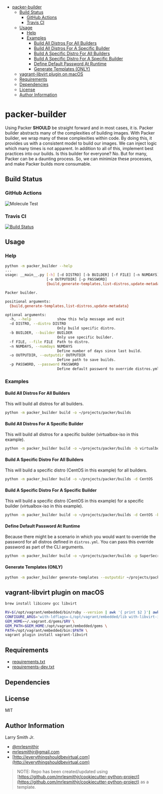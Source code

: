 <!-- START doctoc generated TOC please keep comment here to allow auto update -->
<!-- DON'T EDIT THIS SECTION, INSTEAD RE-RUN doctoc TO UPDATE -->

- [packer-builder](#packer-builder)
  - [Build Status](#build-status)
    - [GitHub Actions](#github-actions)
    - [Travis CI](#travis-ci)
  - [Usage](#usage)
    - [Help](#help)
    - [Examples](#examples)
      - [Build All Distros For All Builders](#build-all-distros-for-all-builders)
      - [Build All Distros For A Specific Builder](#build-all-distros-for-a-specific-builder)
      - [Build A Specific Distro For All Builders](#build-a-specific-distro-for-all-builders)
      - [Build A Specific Distro For A Specific Builder](#build-a-specific-distro-for-a-specific-builder)
      - [Define Default Password At Runtime](#define-default-password-at-runtime)
      - [Generate Templates (ONLY)](#generate-templates-only)
  - [vagrant-libvirt plugin on macOS](#vagrant-libvirt-plugin-on-macos)
  - [Requirements](#requirements)
  - [Dependencies](#dependencies)
  - [License](#license)
  - [Author Information](#author-information)

<!-- END doctoc generated TOC please keep comment here to allow auto update -->

# packer-builder

Using Packer **SHOULD** be straight forward and in most cases, it is. Packer builder abstracts many of the complexities of building images. With Packer builder, we wrap many of these complexities within code. By doing this, it provides us with a consistent model to build our images. We can inject logic which many times is not apparent. In addition to all of this, implement best practices into our builds. Is this builder for everyone? No. But for many, Packer can be a daunting process. So, we can minimize these processes, and make Packer builds more consumable.

## Build Status

### GitHub Actions

![Molecule Test](https://github.com/mrlesmithjr/packer_builder/workflows/Molecule%20Test/badge.svg)

### Travis CI

[![Build Status](https://travis-ci.org/mrlesmithjr/packer_builder.svg?branch=master)](https://travis-ci.org/mrlesmithjr/packer_builder)

## Usage

### Help

```bash
python -m packer_builder --help
...
usage: __main__.py [-h] [-d DISTRO] [-b BUILDER] [-f FILE] [-n NUMDAYS]
                   [-o OUTPUTDIR] [-p PASSWORD]
                   {build,generate-templates,list-distros,update-metadata}

Packer builder.

positional arguments:
  {build,generate-templates,list-distros,update-metadata}

optional arguments:
  -h, --help            show this help message and exit
  -d DISTRO, --distro DISTRO
                        Only build specific distro.
  -b BUILDER, --builder BUILDER
                        Only use specific builder.
  -f FILE, --file FILE  Path to distro.
  -n NUMDAYS, --numdays NUMDAYS
                        Define number of days since last build.
  -o OUTPUTDIR, --outputdir OUTPUTDIR
                        Define path to save builds.
  -p PASSWORD, --password PASSWORD
                        Define default password to override distros.yml
```

### Examples

#### Build All Distros For All Builders

This will build all distros for all builders.

```bash
python -m packer_builder build -o ~/projects/packer/builds
```

#### Build All Distros For A Specific Builder

This will build all distros for a specific builder (virtualbox-iso in this
example).

```bash
python -m packer_builder build -o ~/projects/packer/builds -b virtualbox-iso
```

#### Build A Specific Distro For All Builders

This will build a specific distro (CentOS in this example) for all builders.

```bash
python -m packer_builder build -o ~/projects/packer/builds -d CentOS
```

#### Build A Specific Distro For A Specific Builder

This will build a specific distro (CentOS in this example) for a specific
builder (virtualbox-iso in this example).

```bash
python -m packer_builder build -o ~/projects/packer/builds -d CentOS -b virtualbox-iso
```

#### Define Default Password At Runtime

Because there might be a scenario in which you would want to override the password
for all distros defined in `distros.yml`. You can pass this override password as
part of the CLI arguments.

```bash
python -m packer_builder build -o ~/projects/packer/builds -p SuperSecretPass
```

#### Generate Templates (ONLY)

```bash
python -m packer_builder generate-templates --outputdir ~/projects/packer
```

## vagrant-libvirt plugin on macOS

```bash
brew install libiconv gcc libvirt
```

```bash
RV=$(/opt/vagrant/embedded/bin/ruby --version | awk '{ print $2 }'| awk '{ split($0, a, "p"); print a[1] }')
CONFIGURE_ARGS='with-ldflags=-L/opt/vagrant/embedded/lib with-libvirt-include=/usr/local/include/libvirt with-libvirt-lib=/usr/local/lib' \
GEM_HOME=~/.vagrant.d/gems/$RV \
GEM_PATH=$GEM_HOME:/opt/vagrant/embedded/gems \
PATH=/opt/vagrant/embedded/bin:$PATH \
vagrant plugin install vagrant-libvirt
```

## Requirements

- [requirements.txt](requirements.txt)
- [requirements-dev.txt](requirements-dev.txt)

## Dependencies

## License

MIT

## Author Information

Larry Smith Jr.

- [@mrlesmithjr](https://twitter.com/mrlesmithjr)
- [mrlesmithjr@gmail.com](mailto:mrlesmithjr@gmail.com)
- [http://everythingshouldbevirtual.com](http://everythingshouldbevirtual.com)

> NOTE: Repo has been created/updated using [https://github.com/mrlesmithjr/cookiecutter-python-project](https://github.com/mrlesmithjr/cookiecutter-python-project) as a template.
